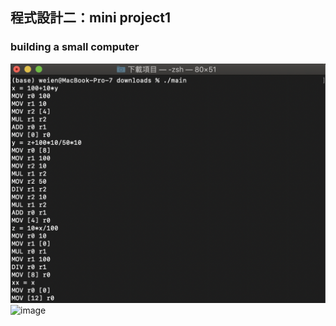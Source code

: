 ## 程式設計二：mini project1
### building a small computer
![image](https://github.com/weient/I2P-2-mini-proj1/blob/9e49929a68ae15b74f337022861a8a704026682d/demo1.png)
![image]()
